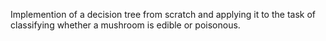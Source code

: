 Implemention of a decision tree from scratch and applying it to the task of classifying whether a mushroom is edible or poisonous.
